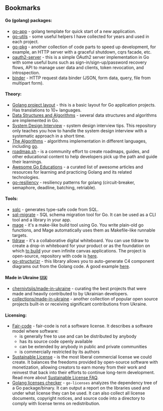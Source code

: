 ## Bookmarks

#### Go (golang) packages:

- [go-app](https://github.com/dmitrymomot/go-app) - golang template for quick start of a new application.
- [go-utils](https://github.com/dmitrymomot/go-utils) - some useful helpers I have collected for years and used in each project.
- [go-pkg](https://github.com/dmitrymomot/go-pkg) - another collection of code parts to speed up development, for example, an HTTP server with a graceful shutdown, cqrs facade, etc.
- [oauth2-server](https://github.com/dmitrymomot/oauth2-server) - this is a simple OAuth2 server implementation in Go with some useful buns such as sign-in/sign-up/password recovery flows, API to manage user data and clients, token revocation, and introspection.
- [binder](https://github.com/dmitrymomot/binder) - HTTP request data binder (JSON, form data, query, file from multipart form).

#### Theory:

- [Golang project layout](https://github.com/golang-standards/project-layout) - this is a basic layout for Go application projects. Has translations to 10+ languages.
- [Data Structures and Algorithms](https://github.com/ua-nick/Data-Structures-and-Algorithms) - several data structures and algorithms are implemented in Go.
- [System Design Interview](https://github.com/dmitrymomot/system-design-interview) - system design interview tips. This repository only teaches you how to handle the system design interview with a systematic approach in a short time.
- [The Algorithms](https://github.com/TheAlgorithms) - algorithms implementation in different languages, including [go](https://github.com/TheAlgorithms/Go).
- [roadmap.sh](https://roadmap.sh) - is a community effort to create roadmaps, guides, and other educational content to help developers pick up the path and guide their learnings.
- [Awesome Go Educations](https://mehdihadeli.github.io/awesome-go-education/) - a curated list of awesome articles and resources for learning and practicing Golang and its related technologies.
- [go-resiliency](https://github.com/eapache/go-resiliency) - resiliency patterns for golang (circuit-breaker, semaphore, deadline, batching, retriable).

#### Tools:

- [sqlc](https://github.com/kyleconroy/sqlc) - generates type-safe code from SQL.
- [sql-migrate](https://github.com/rubenv/sql-migrate) - SQL schema migration tool for Go. It can be used as a CLI tool and a library in your app.
- [mage](github.com/magefile/mage) - it's a make-like build tool using Go. You write plain-old go functions, and Mage automatically uses them as Makefile-like runnable targets.
- [tldraw](https://www.tldraw.com) - it's a collaborative digital whiteboard. You can use tldraw to create a drop-in whiteboard for your product or as the foundation on which [to build](https://tldraw.dev) your own infinite canvas applications. The project is open-source, repository with code is [here](https://github.com/tldraw/tldraw).
- [go-structurizr](https://github.com/krzysztofreczek/go-structurizr) - this library allows you to auto-generate C4 component diagrams out from the Golang code. A good example [here](https://github.com/ThreeDotsLabs/wild-workouts-go-ddd-example/tree/master/tools/c4).

#### Made in Ukraine 🇺🇦 
- [chernivtsijs/made-in-ukraine](https://github.com/chernivtsijs/made-in-ukraine) - curating the best projects that were made and heavily contributed to by Ukrainian developers.
- [collections/made-in-ukraine](https://github.com/collections/made-in-ukraine) - another collection of popular open source projects built-in or receiving significant contributions from Ukraine.

#### Licensing:
- [Fair-code](https://faircode.io) - fair-code is not a software license. It describes a software model where software:
  - is generally free to use and can be distributed by anybody
  - has its source code openly available
  - can be extended by anybody in public and private communities
  - is commercially restricted by its authors
- [Sustainable License](https://github.com/outcaste-io/sustainable-license) - is the most liberal commercial license we could create. It balances the freedoms provided by open-source software with monetization, allowing creators to earn money from their work and reinvest that back into their efforts to continue long-term development. Read more about [Sustainable License FAQ](https://manishrjain.com/sustainable-license-faq).
- [Golang licenses checker](https://github.com/google/go-licenses) - `go-licenses` analyzes the dependency tree of a Go package/binary. It can output a report on the libraries used and under what license they can be used. It can also collect all license documents, copyright notices, and source code into a directory to comply with license terms on redistribution.
